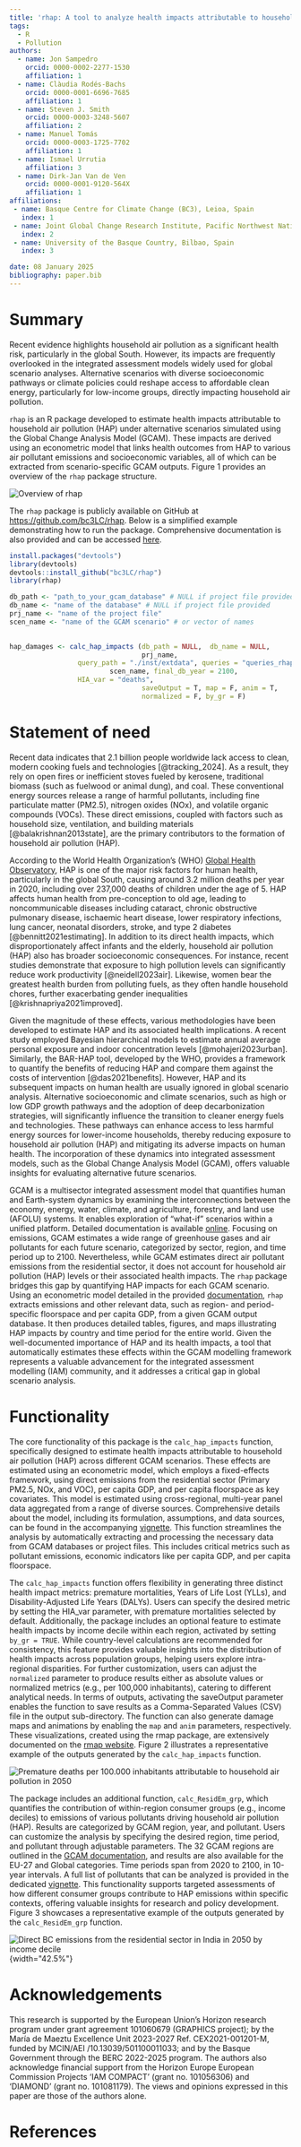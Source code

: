 ```yaml
---
title: 'rhap: A tool to analyze health impacts attributable to household air pollution'
tags:
  - R
  - Pollution
authors:
  - name: Jon Sampedro
    orcid: 0000-0002-2277-1530
    affiliation: 1
  - name: Clàudia Rodés-Bachs
    orcid: 0000-0001-6696-7685
    affiliation: 1
  - name: Steven J. Smith
    orcid: 0000-0003-3248-5607
    affiliation: 2
  - name: Manuel Tomás
    orcid: 0000-0003-1725-7702
    affiliation: 1
  - name: Ismael Urrutia
    affiliation: 3
  - name: Dirk-Jan Van de Ven
    orcid: 0000-0001-9120-564X
    affiliation: 1
affiliations:
 - name: Basque Centre for Climate Change (BC3), Leioa, Spain
   index: 1
 - name: Joint Global Change Research Institute, Pacific Northwest National Laboratory, College Park, MD, USA
   index: 2
 - name: University of the Basque Country, Bilbao, Spain
   index: 3

date: 08 January 2025
bibliography: paper.bib
---
```

# Summary
Recent evidence highlights household air pollution as a significant health risk, particularly in the global South. 
However, its impacts are frequently overlooked in the integrated assessment models widely used for global scenario analyses.
Alternative scenarios with diverse socioeconomic pathways or climate policies could reshape access to affordable clean energy, particularly for low-income groups, directly impacting household air pollution.

`rhap` is an R package developed to estimate health impacts attributable to household air pollution (HAP) under alternative scenarios simulated using the Global Change Analysis Model (GCAM). 
These impacts are derived using an econometric model that links health outcomes from HAP to various air pollutant emissions and socioeconomic variables, all of which can be extracted from scenario-specific GCAM outputs. 
Figure 1 provides an overview of the `rhap` package structure.

![Overview of `rhap`](figure_rhap.png)

The `rhap` package is publicly available on GitHub at https://github.com/bc3LC/rhap. Below is a simplified example demonstrating how to run the package. 
Comprehensive documentation is also provided and can be accessed [here](https://bc3lc.github.io/rhap/index.html).

```r
install.packages("devtools")
library(devtools)
devtools::install_github("bc3LC/rhap")
library(rhap)

db_path <- "path_to_your_gcam_database" # NULL if project file provided
db_name <- "name of the database" # NULL if project file provided
prj_name <- "name of the project file"
scen_name <- "name of the GCAM scenario" # or vector of names

 
hap_damages <- calc_hap_impacts (db_path = NULL,  db_name = NULL, 
                                 prj_name,
				 query_path = "./inst/extdata", queries = "queries_rhap.xml",
               			 scen_name, final_db_year = 2100,
				 HIA_var = "deaths",
                                 saveOutput = T, map = F, anim = T,
                                 normalized = F, by_gr = F) 


```


# Statement of need

Recent data indicates that 2.1 billion people worldwide lack access to clean, modern cooking fuels and technologies [@tracking_2024]. 
As a result, they rely on open fires or inefficient stoves fueled by kerosene, traditional biomass (such as fuelwood or animal dung), and coal. 
These conventional energy sources release a range of harmful pollutants, including fine particulate matter (PM2.5), nitrogen oxides (NOx), and volatile organic compounds (VOCs). 
These direct emissions, coupled with factors such as household size, ventilation, and building materials [@balakrishnan2013state], are the primary contributors to the formation of household air pollution (HAP).

According to the World Health Organization’s (WHO) [Global Health Observatory]( https://www.who.int/data/gho/data/indicators/indicator-details/GHO/household-air-pollution-attributable-deaths), 
HAP is one of the major risk factors for human health, particularly in the global South, causing around 3.2 million deaths per year in 2020, including over 237,000 deaths of children under the age of 5. 
HAP affects human health from pre-conception to old age, leading to noncommunicable diseases including cataract, chronic obstructive pulmonary disease, ischaemic heart disease, lower respiratory infections, lung cancer, neonatal disorders, stroke, and type 2 diabetes [@bennitt2021estimating]. 
In addition to its direct health impacts, which disproportionately affect infants and the elderly, household air pollution (HAP) also has broader socioeconomic consequences.
For instance, recent studies demonstrate that exposure to high pollution levels can significantly reduce work productivity [@neidell2023air]. 
Likewise, women bear the greatest health burden from polluting fuels, as they often handle household chores, further exacerbating gender inequalities [@krishnapriya2021improved]. 

Given the magnitude of these effects, various methodologies have been developed to estimate HAP and its associated health implications.
A recent study employed Bayesian hierarchical models to estimate annual average personal exposure and indoor concentration levels [@mohajeri2023urban]. 
Similarly, the BAR-HAP tool, developed by the WHO, provides a framework to quantify the benefits of reducing HAP and compare them against the costs of intervention [@das2021benefits]. 
However, HAP and its subsequent impacts on human health are usually ignored in global scenario analysis. 
Alternative socioeconomic and climate scenarios, such as high or low GDP growth pathways and the adoption of deep decarbonization strategies, will significantly influence the transition to cleaner energy fuels and technologies.
These pathways can enhance access to less harmful energy sources for lower-income households, thereby reducing exposure to household air pollution (HAP) and mitigating its adverse impacts on human health.
The incorporation of these dynamics into integrated assessment models, such as the Global Change Analysis Model (GCAM), offers valuable insights for evaluating alternative future scenarios.

GCAM is a multisector integrated assessment model that quantifies human and Earth-system dynamics by examining the interconnections between the economy, energy, water, climate, and agriculture, forestry, and land use (AFOLU) systems. 
It enables exploration of “what-if” scenarios within a unified platform. Detailed documentation is available [online](https://github.com/JGCRI/gcam-doc). 
Focusing on emissions, GCAM estimates a wide range of greenhouse gases and air pollutants for each future scenario, categorized by sector, region, and time period up to 2100. 
Nevertheless, while GCAM estimates direct air pollutant emissions from the residential sector, it does not account for household air pollution (HAP) levels or their associated health impacts. 
The `rhap` package bridges this gap by quantifying HAP impacts for each GCAM scenario. 
Using an econometric model detailed in the provided [documentation]( https://bc3lc.github.io/rhap/articles/fit_model.html), `rhap` extracts emissions and other relevant data, such as region- and period-specific floorspace and per capita GDP, from a given GCAM output database. 
It then produces detailed tables, figures, and maps illustrating HAP impacts by country and time period for the entire world. 
Given the well-documented importance of HAP and its health impacts, a tool that automatically estimates these effects within the GCAM modelling framework represents a valuable advancement for the integrated assessment modelling (IAM) community, 
and it addresses a critical gap in global scenario analysis.



# Functionality
The core functionality of this package is the `calc_hap_impacts` function, specifically designed to estimate health impacts attributable to household air pollution (HAP) across different GCAM scenarios. 
These effects are estimated using an econometric model, which employs a fixed-effects framework, using direct emissions from the residential sector (Primary PM2.5, NOx, and VOC), per capita GDP, and per capita floorspace as key covariates. 
This model is estimated using cross-regional, multi-year panel data aggregated from a range of diverse sources. 
Comprehensive details about the model, including its formulation, assumptions, and data sources, can be found in the accompanying [vignette](https://bc3lc.github.io/rhap/articles/fit_model.html). 
This function streamlines the analysis by automatically extracting and processing the necessary data from GCAM databases or project files. 
This includes critical metrics such as pollutant emissions, economic indicators like per capita GDP, and per capita floorspace. 

The `calc_hap_impacts` function offers flexibility in generating three distinct health impact metrics: premature mortalities, Years of Life Lost (YLLs), and Disability-Adjusted Life Years (DALYs). 
Users can specify the desired metric by setting the HIA_var parameter, with premature mortalities selected by default. 
Additionally, the package includes an optional feature to estimate health impacts by income decile within each region, activated by setting `by_gr = TRUE`. 
While country-level calculations are recommended for consistency, this feature provides valuable insights into the distribution of health impacts across population groups, helping users explore intra-regional disparities. 
For further customization, users can adjust the `normalized` parameter to produce results either as absolute values or normalized metrics (e.g., per 100,000 inhabitants), catering to different analytical needs. 
In terms of outputs, activating the saveOutput parameter enables the function to save results as a Comma-Separated Values (CSV) file in the output sub-directory. 
The function can also generate damage maps and animations by enabling the `map` and `anim` parameters, respectively. These visualizations, created using the rmap package, are extensively documented on the [rmap website]( https://jgcri.github.io/rmap/). 
Figure 2 illustrates a representative example of the outputs generated by the `calc_hap_impacts` function.

![Premature deaths per 100.000 inhabitants attributable to household air pollution in 2050](map_base_2050.png)

The package includes an additional function, `calc_ResidEm_grp`, which quantifies the contribution of within-region consumer groups (e.g., income deciles) to emissions of various pollutants driving household air pollution (HAP). 
Results are categorized by GCAM region, year, and pollutant. Users can customize the analysis by specifying the desired region, time period, and pollutant through adjustable parameters. 
The 32 GCAM regions are outlined in the [GCAM documentation]( https://github.com/JGCRI/gcam-doc), and results are also available for the EU-27 and Global categories. 
Time periods span from 2020 to 2100, in 10-year intervals. A full list of pollutants that can be analyzed is provided in the dedicated [vignette](https://bc3lc.github.io/rhap/articles/ResidEm_grp.html). 
This functionality supports targeted assessments of how different consumer groups contribute to HAP emissions within specific contexts, offering valuable insights for research and policy development. 
Figure 3 showcases a representative example of the outputs generated by the `calc_ResidEm_grp` function.

![Direct BC emissions from the residential sector in India in 2050 by income decile](example_gr.png){width="42.5%"}

# Acknowledgements
This research is supported by the European Union’s Horizon research program under grant agreement 101060679 (GRAPHICS project); 
by the María de Maeztu Excellence Unit 2023-2027 Ref. CEX2021-001201-M, funded by MCIN/AEI /10.13039/501100011033; 
and by the Basque Government through the BERC 2022-2025 program. The authors also acknowledge financial support from the Horizon Europe European Commission Projects ‘IAM COMPACT’ (grant no. 101056306) and ‘DIAMOND’ (grant no. 101081179). 
The views and opinions expressed in this paper are those of the authors alone.

# References
